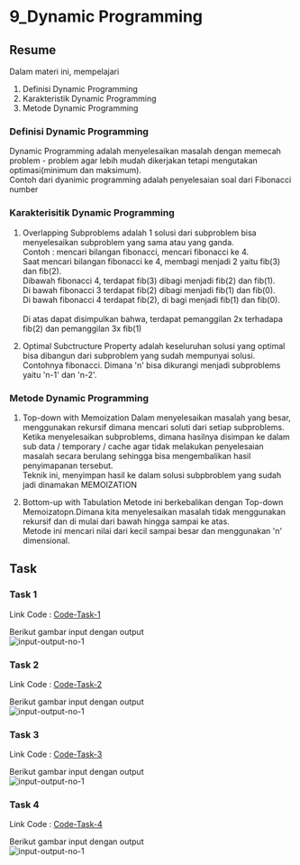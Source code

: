 # 9_Dynamic Programming

## Resume

Dalam materi ini, mempelajari <br />

1. Definisi Dynamic Programming <br />
2. Karakteristik Dynamic Programming <br />
3. Metode Dynamic Programming <br />

### Definisi Dynamic Programming

Dynamic Programming adalah menyelesaikan masalah dengan memecah problem - problem agar lebih mudah
dikerjakan tetapi mengutakan optimasi(minimum dan maksimum).<br />
Contoh dari dyanimic programming adalah penyelesaian soal dari Fibonacci number

### Karakterisitik Dynamic Programming

1. Overlapping Subproblems
   adalah 1 solusi dari subproblem bisa menyelesaikan subproblem yang sama atau yang ganda.<br />
   Contoh : mencari bilangan fibonacci, mencari fibonacci ke 4.<br /> Saat mencari bilangan fibonacci ke 4,
   membagi menjadi 2 yaitu fib(3) dan fib(2).<br />Dibawah fibonacci 4, terdapat fib(3) dibagi menjadi fib(2) dan fib(1).<br />Di bawah fibonacci 3 terdapat fib(2) dibagi menjadi fib(1) dan fib(0).<br />Di bawah fibonacci 4 terdapat fib(2), di bagi menjadi fib(1) dan fib(0).<br /> <br />
   Di atas dapat disimpulkan bahwa, terdapat pemanggilan 2x terhadapa fib(2) dan pemanggilan 3x fib(1)
   <br />

2. Optimal Subctructure Property
   adalah keseluruhan solusi yang optimal bisa dibangun dari subproblem yang sudah mempunyai solusi.<br />
   Contohnya fibonacci. Dimana 'n' bisa dikurangi menjadi subproblems yaitu 'n-1' dan 'n-2'.

### Metode Dynamic Programming

1. Top-down with Memoization
   Dalam menyelesaikan masalah yang besar, menggunakan rekursif dimana mencari soluti dari setiap subproblems.<br />
   Ketika menyelesaikan subproblems, dimana hasilnya disimpan ke dalam sub data / temporary / cache agar tidak melakukan penyelesaian masalah secara berulang sehingga bisa mengembalikan hasil penyimapanan tersebut.<br />
   Teknik ini, menyimpan hasil ke dalam solusi subpbroblem yang sudah jadi dinamakan MEMOIZATION

2. Bottom-up with Tabulation
   Metode ini berkebalikan dengan Top-down Memoizatopn.Dimana kita menyelesaikan masalah tidak menggunakan rekursif dan di mulai dari bawah hingga sampai ke atas.<br />
   Metode ini mencari nilai dari kecil sampai besar dan menggunakan 'n' dimensional.

## Task

### Task 1

Link Code : [Code-Task-1]()<br />

Berikut gambar input dengan output <br />
![input-output-no-1]()<br />

### Task 2

Link Code : [Code-Task-2]()<br />

Berikut gambar input dengan output <br />
![input-output-no-1]()<br />

### Task 3

Link Code : [Code-Task-3]()<br />

Berikut gambar input dengan output <br />
![input-output-no-1]()<br />

### Task 4

Link Code : [Code-Task-4]()<br />

Berikut gambar input dengan output <br />
![input-output-no-1]()<br />
